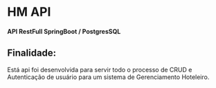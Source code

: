 # HM API

#### API RestFull SpringBoot / PostgresSQL

## Finalidade:
Está api foi desenvolvida para servir todo o processo de CRUD e Autenticação de usuário para um sistema de Gerenciamento Hoteleiro.


